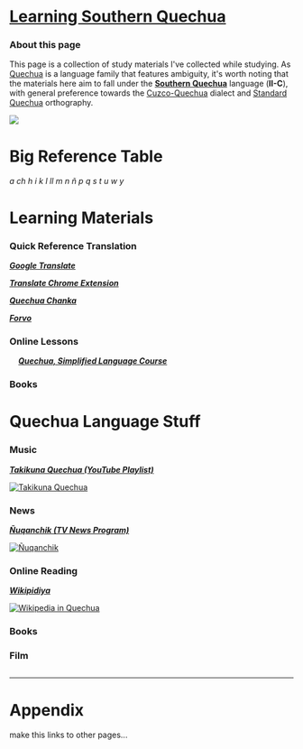 # **<u>Learning Southern Quechua</u>**

### About this page

This page is a collection of study materials I've collected while studying. As [Quechua](https://en.wikipedia.org/wiki/Quechuan_languages) is a language family that features ambiguity, it's worth noting that the materials here aim to fall under the [**Southern Quechua**](https://en.wikipedia.org/wiki/Southern_Quechua) language (**II-C**), with general preference towards the [Cuzco-Quechua](https://en.wikipedia.org/wiki/Cuzco_Quechua_language) dialect and [Standard Quechua](https://en.wikipedia.org/wiki/Quechua_alphabet) orthography.

![](https://upload.wikimedia.org/wikipedia/commons/thumb/f/fa/Quechuan_distribution.svg/521px-Quechuan_distribution.svg.png)

## 

# Big Reference Table

*a  ch  h  i  k  l  ll  m  n  ñ  p  q  s  t  u  w  y*

## 

# Learning Materials

### Quick Reference Translation

   [***Google Translate***](https://translate.google.com/?sl=en&tl=qu&op=translate)

   [***Translate Chrome Extension***](https://chrome.google.com/webstore/detail/google-translate/aapbdbdomjkkjkaonfhkkikfgjllcleb?hl=en)

   [***Quechua Chanka***](http://talkingdictionary.swarthmore.edu/quechua_chanka/)

   [***Forvo***](https://forvo.com/languages/qu/)

### Online Lessons

    [***Quechua, Simplified Language Course***](https://www.vanenos.com/en/others/quechua-language-introduction/quechua-language-introduction/)

### Books

## 

## 

# Quechua Language Stuff

### Music

[***Takikuna Quechua (YouTube Playlist)***](https://www.youtube.com/watch?=6R7zGDp_wsQ&list=PLP1RQ_FSfiQ7VdNpyAb852fLMrfCgLZaV)

[![Takikuna Quechua](https://img.youtube.com/vi/6R7zGDp_wsQ/0.jpg)](https://www.youtube.com/watch?=6R7zGDp_wsQ&list=PLP1RQ_FSfiQ7VdNpyAb852fLMrfCgLZaV)

### News

[***Ñuqanchik (TV News Program)***](https://www.youtube.com/watch?=CGgB6RMM9dA&list=PLtU1EVPSjC2D6m6kxukp8LjOl_BEMC3JP)

[![Ñuqanchik](https://img.youtube.com/vi/HQx9pbs1wJY/0.jpg)](https://www.youtube.com/watch?=CGgB6RMM9dA&list=PLtU1EVPSjC2D6m6kxukp8LjOl_BEMC3JP)

### Online Reading

[***Wikipidiya***](https://qu.wikipedia.org/wiki/Main_Page)

[![Wikipedia in Quechua](https://qu.wikipedia.org/static/images/project-logos/quwiki-1.5x.png)](https://qu.wikipedia.org/wiki/Main_Page)

### Books

### 

### Film

## 

---

# Appendix

make this links to other pages...

